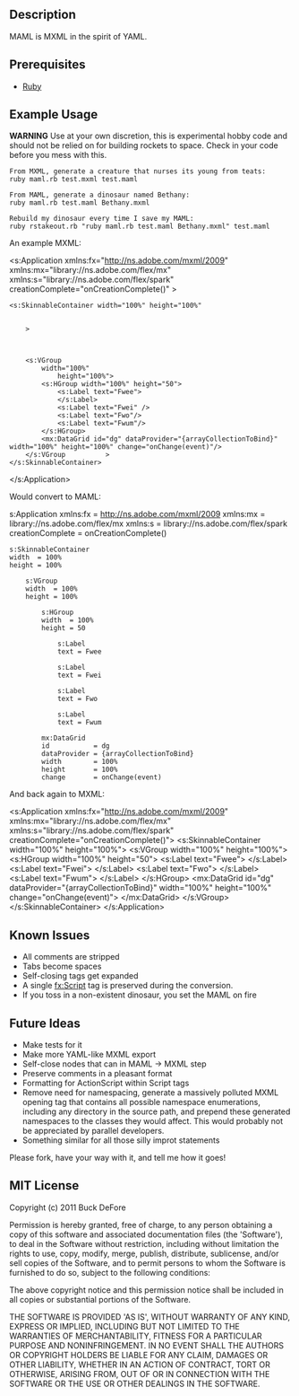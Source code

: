 ## Description

MAML is MXML in the spirit of YAML.

## Prerequisites

* [Ruby](http://www.ruby-lang.org/)
    
## Example Usage
    
**WARNING** Use at your own discretion, this is experimental hobby code and should not be relied on for building rockets to space. Check in your code before you mess with this.

	From MXML, generate a creature that nurses its young from teats:
	ruby maml.rb test.mxml test.maml

	From MAML, generate a dinosaur named Bethany:
	ruby maml.rb test.maml Bethany.mxml
	
	Rebuild my dinosaur every time I save my MAML:
	ruby rstakeout.rb "ruby maml.rb test.maml Bethany.mxml" test.maml

An example MXML:

<s:Application
	xmlns:fx="http://ns.adobe.com/mxml/2009" 
	xmlns:mx="library://ns.adobe.com/flex/mx"
	xmlns:s="library://ns.adobe.com/flex/spark"
	creationComplete="onCreationComplete()"
	>

	<s:SkinnableContainer width="100%" height="100%"


		>



		<s:VGroup
			width="100%"
				height="100%">
			<s:HGroup width="100%" height="50">
				<s:Label text="Fwee">
				</s:Label>
				<s:Label text="Fwei" />
				<s:Label text="Fwo"/>
				<s:Label text="Fwum"/>
			</s:HGroup>
			<mx:DataGrid id="dg" dataProvider="{arrayCollectionToBind}" width="100%" height="100%" change="onChange(event)"/>
		</s:VGroup          >
	</s:SkinnableContainer>

</s:Application>	

Would convert to MAML:

s:Application
xmlns:fx         = http://ns.adobe.com/mxml/2009
xmlns:mx         = library://ns.adobe.com/flex/mx
xmlns:s          = library://ns.adobe.com/flex/spark
creationComplete = onCreationComplete()

    s:SkinnableContainer
    width  = 100%
    height = 100%

        s:VGroup
        width  = 100%
        height = 100%

            s:HGroup
            width  = 100%
            height = 50

                s:Label
                text = Fwee

                s:Label
                text = Fwei

                s:Label
                text = Fwo

                s:Label
                text = Fwum

            mx:DataGrid
            id           = dg
            dataProvider = {arrayCollectionToBind}
            width        = 100%
            height       = 100%
            change       = onChange(event)

And back again to MXML:

<s:Application xmlns:fx="http://ns.adobe.com/mxml/2009" xmlns:mx="library://ns.adobe.com/flex/mx" xmlns:s="library://ns.adobe.com/flex/spark" creationComplete="onCreationComplete()">
    <s:SkinnableContainer width="100%" height="100%">
        <s:VGroup width="100%" height="100%">
            <s:HGroup width="100%" height="50">
                <s:Label text="Fwee">
                </s:Label>
                <s:Label text="Fwei">
                </s:Label>
                <s:Label text="Fwo">
                </s:Label>
                <s:Label text="Fwum">
                </s:Label>
            </s:HGroup>
            <mx:DataGrid id="dg" dataProvider="{arrayCollectionToBind}" width="100%" height="100%" change="onChange(event)">
            </mx:DataGrid>
        </s:VGroup>
    </s:SkinnableContainer>
</s:Application>

## Known Issues

* All comments are stripped
* Tabs become spaces
* Self-closing tags get expanded
* A single <fx:Script> tag is preserved during the conversion.
* If you toss in a non-existent dinosaur, you set the MAML on fire

## Future Ideas

* Make tests for it
* Make more YAML-like MXML export
* Self-close nodes that can in MAML -> MXML step
* Preserve comments in a pleasant format
* Formatting for ActionScript within Script tags
* Remove need for namespacing, generate a massively polluted MXML opening tag that contains all possible namespace enumerations, including any directory in the source path, and prepend these generated namespaces to the classes they would affect. This would probably not be appreciated by parallel developers.
* Something similar for all those silly improt statements

Please fork, have your way with it, and tell me how it goes!
	
## MIT License

Copyright (c) 2011 Buck DeFore

Permission is hereby granted, free of charge, to any person obtaining
a copy of this software and associated documentation files (the
'Software'), to deal in the Software without restriction, including
without limitation the rights to use, copy, modify, merge, publish,
distribute, sublicense, and/or sell copies of the Software, and to
permit persons to whom the Software is furnished to do so, subject to
the following conditions:

The above copyright notice and this permission notice shall be
included in all copies or substantial portions of the Software.

THE SOFTWARE IS PROVIDED 'AS IS', WITHOUT WARRANTY OF ANY KIND,
EXPRESS OR IMPLIED, INCLUDING BUT NOT LIMITED TO THE WARRANTIES OF
MERCHANTABILITY, FITNESS FOR A PARTICULAR PURPOSE AND NONINFRINGEMENT.
IN NO EVENT SHALL THE AUTHORS OR COPYRIGHT HOLDERS BE LIABLE FOR ANY
CLAIM, DAMAGES OR OTHER LIABILITY, WHETHER IN AN ACTION OF CONTRACT,
TORT OR OTHERWISE, ARISING FROM, OUT OF OR IN CONNECTION WITH THE
SOFTWARE OR THE USE OR OTHER DEALINGS IN THE SOFTWARE.
